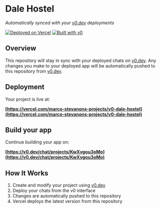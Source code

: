 # Dale Hostel

*Automatically synced with your [v0.dev](https://v0.dev) deployments*

[![Deployed on Vercel](https://img.shields.io/badge/Deployed%20on-Vercel-black?style=for-the-badge&logo=vercel)](https://vercel.com/marco-stevanons-projects/v0-dale-hostel)
[![Built with v0](https://img.shields.io/badge/Built%20with-v0.dev-black?style=for-the-badge)](https://v0.dev/chat/projects/KwXvgou3oMo)

## Overview

This repository will stay in sync with your deployed chats on [v0.dev](https://v0.dev).
Any changes you make to your deployed app will be automatically pushed to this repository from [v0.dev](https://v0.dev).

## Deployment

Your project is live at:

**[https://vercel.com/marco-stevanons-projects/v0-dale-hostel](https://vercel.com/marco-stevanons-projects/v0-dale-hostel)**

## Build your app

Continue building your app on:

**[https://v0.dev/chat/projects/KwXvgou3oMo](https://v0.dev/chat/projects/KwXvgou3oMo)**

## How It Works

1. Create and modify your project using [v0.dev](https://v0.dev)
2. Deploy your chats from the v0 interface
3. Changes are automatically pushed to this repository
4. Vercel deploys the latest version from this repository